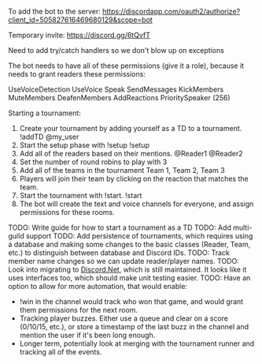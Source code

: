 To add the bot to the server:
https://discordapp.com/oauth2/authorize?client_id=505827616469680129&scope=bot

Temporary invite: https://discord.gg/6tQvfT

Need to add try/catch handlers so we don't blow up on exceptions

The bot needs to have all of these permissions (give it a role), because it needs to grant readers these permissions:

UseVoiceDetection
UseVoice
Speak
SendMessages
KickMembers
MuteMembers
DeafenMembers
AddReactions
PrioritySpeaker (256)


Starting a tournament:
  1. Create your tournament by adding yourself as a TD to a tournament.
    !addTD @my_user <My tournament name>
  2. Start the setup phase with !setup
    !setup
  3. Add all of the readers based on their mentions.
     @Reader1  @Reader2
  4. Set the number of round robins to play with
    3
  5. Add all of the teams in the tournament
    Team 1, Team 2, Team 3
  6. Players will join their team by clicking on the reaction that matches the team.
  7. Start the tournament with !start.
    !start
  8. The bot will create the text and voice channels for everyone, and assign permissions for these rooms.


TODO: Write guide for how to start a tournament as a TD
TODO: Add multi-guild support
TODO: Add persistence of tournaments, which requires using a database and making some changes to the basic classes (Reader, Team, etc.) to distinguish between database and Discord IDs.
TODO: Track member name changes so we can update reader/player names.
TODO: Look into migrating to [Discord.Net](https://github.com/RogueException/Discord.Net/releases), which is still maintained. It looks like it uses interfaces too, which should make unit testing easier.
TODO: Have an option to allow for more automation, that would enable:
  - !win <team> in the channel would track who won that game, and would grant them permissions for the next room.
  - Tracking player buzzes. Either use a queue and clear on a score (0/10/15, etc.), or store a timestamp of the last buzz in the channel and mention the user if it's been long enough.
  - Longer term, potentially look at merging with the tournament runner and tracking all of the events.
  